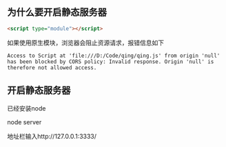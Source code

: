 ## 为什么要开启静态服务器

```html
<script type="module"></script>
```

如果使用原生模块，浏览器会阻止资源请求，报错信息如下

`Access to Script at 'file:///D:/Code/qing/qing.js' from origin 'null' has been blocked by CORS policy: Invalid response. Origin 'null' is therefore not allowed access.`

## 开启静态服务器

已经安装node

node server

地址栏输入http://127.0.0.1:3333/
